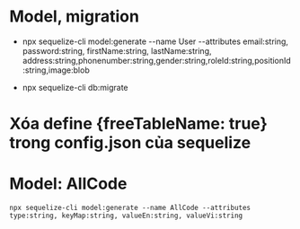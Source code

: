 # Model, migration
- npx sequelize-cli model:generate --name User --attributes email:string, password:string, firstName:string, lastName:string, address:string,phonenumber:string,gender:string,roleId:string,positionId:string,image:blob

- npx sequelize-cli db:migrate

# Xóa define {freeTableName: true} trong config.json của sequelize

# Model: AllCode
    npx sequelize-cli model:generate --name AllCode --attributes type:string, keyMap:string, valueEn:string, valueVi:string

